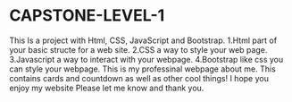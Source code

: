 # CAPSTONE-LEVEL-1
This Is a project with Html, CSS, JavaScript and Bootstrap.
1.Html
part of your basic structe for a web site. 
2.CSS
a way to style your web page.
3.Javascript 
a way to interact with your webpage.
4.Bootstrap
like css you can style your webpage.
This is my professinal webpage about me.
This contains cards and countdown as well as other cool things!
I hope you enjoy my website Please let me know and thank you.